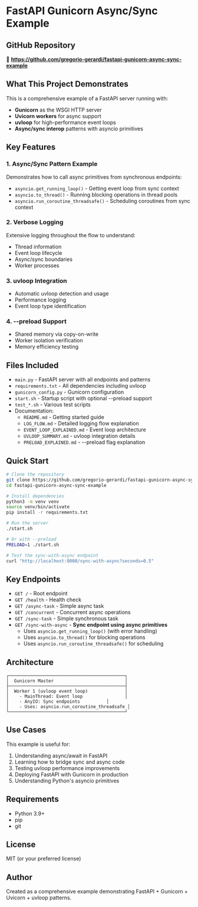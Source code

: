 # FastAPI Gunicorn Async/Sync Example

## GitHub Repository

🔗 **https://github.com/gregorio-gerardi/fastapi-gunicorn-async-sync-example**

## What This Project Demonstrates

This is a comprehensive example of a FastAPI server running with:
- **Gunicorn** as the WSGI HTTP server
- **Uvicorn workers** for async support
- **uvloop** for high-performance event loops
- **Async/sync interop** patterns with asyncio primitives

## Key Features

### 1. Async/Sync Pattern Example
Demonstrates how to call async primitives from synchronous endpoints:
- `asyncio.get_running_loop()` - Getting event loop from sync context
- `asyncio.to_thread()` - Running blocking operations in thread pools
- `asyncio.run_coroutine_threadsafe()` - Scheduling coroutines from sync context

### 2. Verbose Logging
Extensive logging throughout the flow to understand:
- Thread information
- Event loop lifecycle
- Async/sync boundaries
- Worker processes

### 3. uvloop Integration
- Automatic uvloop detection and usage
- Performance logging
- Event loop type identification

### 4. --preload Support
- Shared memory via copy-on-write
- Worker isolation verification
- Memory efficiency testing

## Files Included

- `main.py` - FastAPI server with all endpoints and patterns
- `requirements.txt` - All dependencies including uvloop
- `gunicorn_config.py` - Gunicorn configuration
- `start.sh` - Startup script with optional --preload support
- `test_*.sh` - Various test scripts
- Documentation:
  - `README.md` - Getting started guide
  - `LOG_FLOW.md` - Detailed logging flow explanation
  - `EVENT_LOOP_EXPLAINED.md` - Event loop architecture
  - `UVLOOP_SUMMARY.md` - uvloop integration details
  - `PRELOAD_EXPLAINED.md` - --preload flag explanation

## Quick Start

```bash
# Clone the repository
git clone https://github.com/gregorio-gerardi/fastapi-gunicorn-async-sync-example.git
cd fastapi-gunicorn-async-sync-example

# Install dependencies
python3 -m venv venv
source venv/bin/activate
pip install -r requirements.txt

# Run the server
./start.sh

# Or with --preload
PRELOAD=1 ./start.sh

# Test the sync-with-async endpoint
curl "http://localhost:8000/sync-with-async?seconds=0.5"
```

## Key Endpoints

- `GET /` - Root endpoint
- `GET /health` - Health check
- `GET /async-task` - Simple async task
- `GET /concurrent` - Concurrent async operations
- `GET /sync-task` - Simple synchronous task
- `GET /sync-with-async` - **Sync endpoint using async primitives**
  - Uses `asyncio.get_running_loop()` (with error handling)
  - Uses `asyncio.to_thread()` for blocking operations
  - Uses `asyncio.run_coroutine_threadsafe()` for scheduling

## Architecture

```
┌────────────────────────────────────────────┐
│  Gunicorn Master                           │
├────────────────────────────────────────────┤
│  Worker 1 (uvloop event loop)              │
│    - MainThread: Event loop                │
│    - AnyIO: Sync endpoints          │
│    - Uses: asyncio.run_coroutine_threadsafe │
└────────────────────────────────────────────┘
```

## Use Cases

This example is useful for:
1. Understanding async/await in FastAPI
2. Learning how to bridge sync and async code
3. Testing uvloop performance improvements
4. Deploying FastAPI with Gunicorn in production
5. Understanding Python's asyncio primitives

## Requirements

- Python 3.9+
- pip
- git

## License

MIT (or your preferred license)

## Author

Created as a comprehensive example demonstrating FastAPI + Gunicorn + Uvicorn + uvloop patterns.

